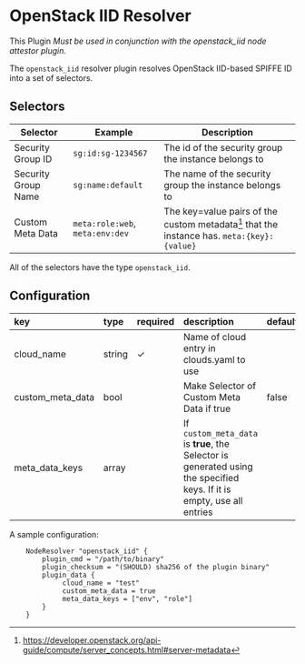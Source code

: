 # OpenStack IID Resolver
This Plugin *Must be used in conjunction with the openstack_iid node attestor plugin*.

The `openstack_iid` resolver plugin resolves OpenStack IID-based SPIFFE ID into a set of selectors.

## Selectors

| Selector            | Example                                           | Description                                                      |
| ------------------- | ------------------------------------------------- | ---------------------------------------------------------------- |
| Security Group ID   | `sg:id:sg-1234567`                                | The id of the security group the instance belongs to             |
| Security Group Name | `sg:name:default`                                 | The name of the security group the instance belongs to           |
| Custom Meta Data    | `meta:role:web`, `meta:env:dev`                   | The key=value pairs of the custom metadata[^1] that the instance has. `meta:{key}:{value}` |

 All of the selectors have the type `openstack_iid`.

 [^1]: https://developer.openstack.org/api-guide/compute/server_concepts.html#server-metadata

## Configuration

| key | type | required | description | default |
|:----|:-----|:---------|:------------|:--------|
| cloud_name | string | ✓ | Name of cloud entry in clouds.yaml to use | |
| custom_meta_data | bool   |  | Make Selector of Custom Meta Data if true | false |
| meta_data_keys   | array  |  | If `custom_meta_data` is **true**, the Selector is generated using the specified keys. If it is empty, use all entries | |

A sample configuration:

```
    NodeResolver "openstack_iid" {
        plugin_cmd = "/path/to/binary"
        plugin_checksum = "(SHOULD) sha256 of the plugin binary"
        plugin_data {
             cloud_name = "test"
             custom_meta_data = true
             meta_data_keys = ["env", "role"]
        }
    }
```
